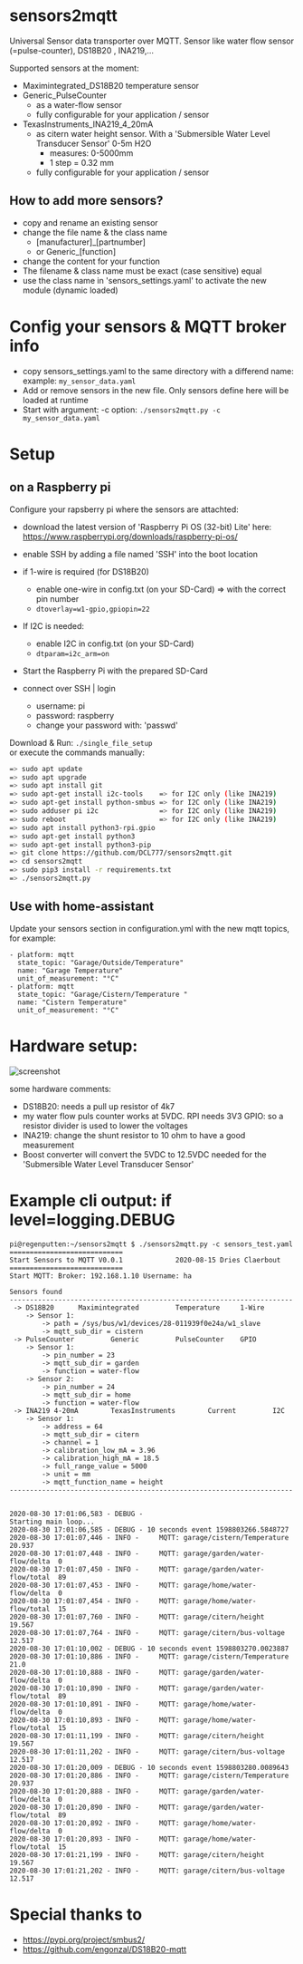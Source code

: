 # sensors2mqtt
Universal Sensor data transporter over MQTT.  Sensor like water flow sensor (=pulse-counter), DS18B20 , INA219,...  

Supported sensors at the moment:
- Maximintegrated_DS18B20 temperature sensor
- Generic_PulseCounter
  - as a water-flow sensor
  - fully configurable for your application / sensor
- TexasInstruments_INA219_4_20mA 
  - as citern water height sensor. With a 'Submersible Water Level Transducer Sensor' 0-5m H2O  
    - measures: 0-5000mm
    - 1 step = 0.32 mm
  - fully configurable for your application / sensor

## How to add more sensors? 
- copy and rename an existing sensor
- change the file name & the class name
    - [manufacturer]_[partnumber]
    - or Generic_[function]
- change the content for your function
- The filename & class name must be exact (case sensitive) equal
- use the class name in 'sensors_settings.yaml' to activate the new module (dynamic loaded)


# Config your sensors & MQTT broker info
- copy sensors_settings.yaml to the same directory with a differend name: example: ```my_sensor_data.yaml```
- Add or remove sensors in the new file.  Only sensors define here will be loaded at runtime
- Start with argument: -c option: ```./sensors2mqtt.py -c my_sensor_data.yaml```


# Setup
## on a Raspberry pi
Configure your rapsberry pi where the sensors are attachted:
- download the latest version of 'Raspberry Pi OS (32-bit) Lite' here: https://www.raspberrypi.org/downloads/raspberry-pi-os/
- enable SSH by adding a file named 'SSH' into the boot location
- if 1-wire is required (for DS18B20)
  - enable one-wire in config.txt (on your SD-Card) => with the correct pin number
  - ```dtoverlay=w1-gpio,gpiopin=22```
- If I2C is needed:
  - enable I2C in config.txt (on your SD-Card)
  - ```dtparam=i2c_arm=on```

   
- Start the Raspberry Pi with the prepared SD-Card
- connect over SSH | login
   - username: pi
   - password: raspberry
   - change your password with: 'passwd'

Download & Run: ```./single_file_setup```    
or execute the commands manually:

```bash
=> sudo apt update
=> sudo apt upgrade
=> sudo apt install git
=> sudo apt-get install i2c-tools    => for I2C only (like INA219)
=> sudo apt-get install python-smbus => for I2C only (like INA219)
=> sudo adduser pi i2c               => for I2C only (like INA219)
=> sudo reboot                       => for I2C only (like INA219)
=> sudo apt install python3-rpi.gpio
=> sudo apt-get install python3 
=> sudo apt-get install python3-pip
=> git clone https://github.com/DCL777/sensors2mqtt.git
=> cd sensors2mqtt
=> sudo pip3 install -r requirements.txt
=> ./sensors2mqtt.py
```
## Use with home-assistant
Update your sensors section in configuration.yml with the new mqtt topics, for example:
```
- platform: mqtt
  state_topic: "Garage/Outside/Temperature"
  name: "Garage Temperature"
  unit_of_measurement: "°C"
- platform: mqtt
  state_topic: "Garage/Cistern/Temperature "
  name: "Cistern Temperature"
  unit_of_measurement: "°C"
```

# Hardware setup:
![screenshot](docs/images/hw.png?raw=true)

some hardware comments:
- DS18B20: needs a pull up resistor of 4k7
- my water flow puls counter works at 5VDC.  RPI needs 3V3 GPIO: so a resistor divider is used to lower the voltages
- INA219: change the shunt resistor to 10 ohm to have a good measurement
- Boost converter will convert the 5VDC to 12.5VDC needed for the 'Submersible Water Level Transducer Sensor'

# Example cli output: if level=logging.DEBUG
```
pi@regenputten:~/sensors2mqtt $ ./sensors2mqtt.py -c sensors_test.yaml
============================
Start Sensors to MQTT V0.0.1             2020-08-15 Dries Claerbout
============================
Start MQTT: Broker: 192.168.1.10 Username: ha

Sensors found
----------------------------------------------------------------------
 -> DS18B20      Maximintegrated         Temperature     1-Wire
    -> Sensor 1:
        -> path = /sys/bus/w1/devices/28-011939f0e24a/w1_slave
        -> mqtt_sub_dir = cistern
 -> PulseCounter         Generic         PulseCounter    GPIO
    -> Sensor 1:
        -> pin_number = 23
        -> mqtt_sub_dir = garden
        -> function = water-flow
    -> Sensor 2:
        -> pin_number = 24
        -> mqtt_sub_dir = home
        -> function = water-flow
 -> INA219 4-20mA        TexasInstruments        Current         I2C
    -> Sensor 1:
        -> address = 64
        -> mqtt_sub_dir = citern
        -> channel = 1
        -> calibration_low_mA = 3.96
        -> calibration_high_mA = 18.5
        -> full_range_value = 5000
        -> unit = mm
        -> mqtt_function_name = height
----------------------------------------------------------------------


2020-08-30 17:01:06,583 - DEBUG -
Starting main loop...
2020-08-30 17:01:06,585 - DEBUG - 10 seconds event 1598803266.5848727
2020-08-30 17:01:07,446 - INFO -     MQTT: garage/cistern/Temperature  20.937
2020-08-30 17:01:07,448 - INFO -     MQTT: garage/garden/water-flow/delta  0
2020-08-30 17:01:07,450 - INFO -     MQTT: garage/garden/water-flow/total  89
2020-08-30 17:01:07,453 - INFO -     MQTT: garage/home/water-flow/delta  0
2020-08-30 17:01:07,454 - INFO -     MQTT: garage/home/water-flow/total  15
2020-08-30 17:01:07,760 - INFO -     MQTT: garage/citern/height  19.567
2020-08-30 17:01:07,764 - INFO -     MQTT: garage/citern/bus-voltage  12.517
2020-08-30 17:01:10,002 - DEBUG - 10 seconds event 1598803270.0023887
2020-08-30 17:01:10,886 - INFO -     MQTT: garage/cistern/Temperature  21.0
2020-08-30 17:01:10,888 - INFO -     MQTT: garage/garden/water-flow/delta  0
2020-08-30 17:01:10,890 - INFO -     MQTT: garage/garden/water-flow/total  89
2020-08-30 17:01:10,891 - INFO -     MQTT: garage/home/water-flow/delta  0
2020-08-30 17:01:10,893 - INFO -     MQTT: garage/home/water-flow/total  15
2020-08-30 17:01:11,199 - INFO -     MQTT: garage/citern/height  19.567
2020-08-30 17:01:11,202 - INFO -     MQTT: garage/citern/bus-voltage  12.517
2020-08-30 17:01:20,009 - DEBUG - 10 seconds event 1598803280.0089643
2020-08-30 17:01:20,886 - INFO -     MQTT: garage/cistern/Temperature  20.937
2020-08-30 17:01:20,888 - INFO -     MQTT: garage/garden/water-flow/delta  0
2020-08-30 17:01:20,890 - INFO -     MQTT: garage/garden/water-flow/total  89
2020-08-30 17:01:20,892 - INFO -     MQTT: garage/home/water-flow/delta  0
2020-08-30 17:01:20,893 - INFO -     MQTT: garage/home/water-flow/total  15
2020-08-30 17:01:21,199 - INFO -     MQTT: garage/citern/height  19.567
2020-08-30 17:01:21,202 - INFO -     MQTT: garage/citern/bus-voltage  12.517
```



# Special thanks to 
- https://pypi.org/project/smbus2/
- https://github.com/engonzal/DS18B20-mqtt
